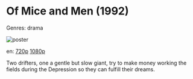 # Of Mice and Men (1992)

Genres: drama

![poster](http://image.tmdb.org/t/p/w500/jBRcO6XrNZdWpQOVzkVpN7eJO4Q.jpg)

en:
  [720p](magnet:?xt=urn:btih:C82783A040310544CE76421256230AE3EAF2931F&tr=udp://glotorrents.pw:6969/announce&tr=udp://tracker.opentrackr.org:1337/announce&tr=udp://torrent.gresille.org:80/announce&tr=udp://tracker.openbittorrent.com:80&tr=udp://tracker.coppersurfer.tk:6969&tr=udp://tracker.leechers-paradise.org:6969&tr=udp://p4p.arenabg.ch:1337&tr=udp://tracker.internetwarriors.net:1337)
  [1080p](magnet:?xt=urn:btih:6E2256F8445C4E397A69DD1D0EAD377750A493CB&tr=udp://glotorrents.pw:6969/announce&tr=udp://tracker.opentrackr.org:1337/announce&tr=udp://torrent.gresille.org:80/announce&tr=udp://tracker.openbittorrent.com:80&tr=udp://tracker.coppersurfer.tk:6969&tr=udp://tracker.leechers-paradise.org:6969&tr=udp://p4p.arenabg.ch:1337&tr=udp://tracker.internetwarriors.net:1337)
  


Two drifters, one a gentle but slow giant, try to make money working the fields during the Depression so they can fulfill their dreams.